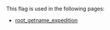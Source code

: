 This flag is used in the following pages:
 - [root_getname_expedition](../events/root_getname_expedition.md)
